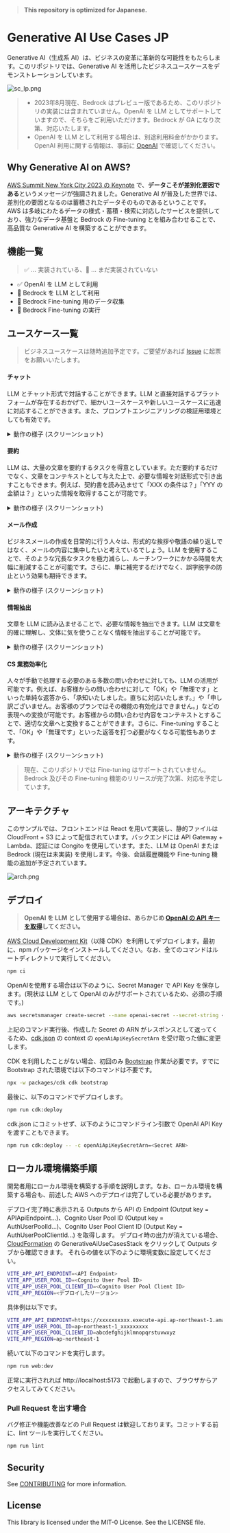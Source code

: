 > **This repository is optimized for Japanese.**

# Generative AI Use Cases JP

Generative AI（生成系 AI）は、ビジネスの変革に革新的な可能性をもたらします。このリポジトリでは、Generative AI を活用したビジネスユースケースをデモンストレーションしています。

![sc_lp.png](/imgs/sc_lp.png)

> - 2023年8月現在、Bedrock はプレビュー版であるため、このリポジトリの実装には含まれていません。OpenAI を LLM としてサポートしていますので、そちらをご利用いただけます。Bedrock が GA になり次第、対応いたします。
> - OpenAI を LLM として利用する場合は、別途利用料金がかかります。OpenAI 利用に関する情報は、事前に [OpenAI](https://platform.openai.com/) で確認してください。

## Why Generative AI on AWS?

[AWS Summit New York City 2023 の Keynote](https://www.youtube.com/watch?v=1PkABWCJINM&t=1652s) で、**データこそが差別化要因である**というメッセージが強調されました。Generative AI が普及した世界では、差別化の要因となるのは蓄積されたデータそのものであるということです。AWS は多岐にわたるデータの様式・蓄積・検索に対応したサービスを提供しており、強力なデータ基盤と Bedrock の Fine-tuning とを組み合わせることで、高品質な Generative AI を構築することができます。

## 機能一覧

> :white_check_mark: ... 実装されている、:construction: ... まだ実装されていない

- :white_check_mark: OpenAI を LLM として利用
- :construction: Bedrock を LLM として利用
- :construction: Bedrock Fine-tuning 用のデータ収集
- :construction: Bedrock Fine-tuning の実行

## ユースケース一覧

> ビジネスユースケースは随時追加予定です。ご要望があれば [Issue](https://github.com/aws-samples/generative-ai-use-cases-jp/issues) に起票をお願いいたします。

#### チャット

LLM とチャット形式で対話することができます。LLM と直接対話するプラットフォームが存在するおかげで、細かいユースケースや新しいユースケースに迅速に対応することができます。また、プロンプトエンジニアリングの検証用環境としても有効です。

<details>
  <summary>動作の様子 (スクリーンショット)</summary>
  <img src="/imgs/sc_chat.png"/>
</details>

#### 要約

LLM は、大量の文章を要約するタスクを得意としています。ただ要約するだけでなく、文章をコンテキストとして与えた上で、必要な情報を対話形式で引き出すこともできます。例えば、契約書を読み込ませて「XXX の条件は？」「YYY の金額は？」といった情報を取得することが可能です。

<details>
  <summary>動作の様子 (スクリーンショット)</summary>
  <img src="/imgs/sc_summary.png"/>
</details>

#### メール作成

ビジネスメールの作成を日常的に行う人々は、形式的な挨拶や敬語の繰り返しではなく、メールの内容に集中したいと考えているでしょう。LLM を使用することで、そのような冗長なタスクを極力減らし、ルーチンワークにかかる時間を大幅に削減することが可能です。さらに、単に補完するだけでなく、誤字脱字の防止という効果も期待できます。

<details>
  <summary>動作の様子 (スクリーンショット)</summary>
  <img src="/imgs/sc_mail.png"/>
</details>

#### 情報抽出

文章を LLM に読み込ませることで、必要な情報を抽出できます。LLM は文章を的確に理解し、文体に気を使うことなく情報を抽出することが可能です。

<details>
  <summary>動作の様子 (スクリーンショット)</summary>
  <img src="/imgs/sc_extract.png"/>
</details>

#### CS 業務効率化

人々が手動で処理する必要のある多数の問い合わせに対しても、LLM の活用が可能です。例えば、お客様からの問い合わせに対して「OK」や「無理です」といった単純な返答から、「承知いたしました。直ちに対応いたします。」や「申し訳ございません。お客様のプランではその機能の有効化はできません。」などの表現への変換が可能です。お客様からの問い合わせ内容をコンテキストとすることで、適切な文章へと変換することができます。さらに、Fine-tuning することで、「OK」や「無理です」といった返答を打つ必要がなくなる可能性もあります。

<details>
  <summary>動作の様子 (スクリーンショット)</summary>
  <img src="/imgs/sc_cs.png"/>
</details>

> 現在、このリポジトリでは Fine-tuning はサポートされていません。
> Bedrock 及びその Fine-tuning 機能のリリースが完了次第、対応を予定しています。

## アーキテクチャ

このサンプルでは、フロントエンドは React を用いて実装し、静的ファイルは CloudFront + S3 によって配信されています。バックエンドには API Gateway + Lambda、認証には Congito を使用しています。また、LLM は OpenAI または Bedrock (現在は未実装) を使用します。今後、会話履歴機能や Fine-tuning 機能の追加が予定されています。

![arch.png](/imgs/arch.png)

## デプロイ

> **OpenAI を LLM として使用する場合は、あらかじめ [OpenAI の API キーを取得](https://platform.openai.com/account/api-keys)してください。**

[AWS Cloud Development Kit](https://aws.amazon.com/jp/cdk/)（以降 CDK）を利用してデプロイします。最初に、npm パッケージをインストールしてください。なお、全てのコマンドはルートディレクトリで実行してください。

```bash
npm ci
```

OpenAIを使用する場合は以下のように、Secret Manager で API Key を保存します。(現状は LLM として OpenAI のみがサポートされているため、必須の手順です。)

```bash
aws secretsmanager create-secret --name openai-secret --secret-string <Open AI の API キー>
```

上記のコマンド実行後、作成した Secret の ARN がレスポンスとして返ってくるため、[cdk.json](packages/cdk/cdk.json) の context の `openAiApiKeySecretArn` を受け取った値に変更します。

CDK を利用したことがない場合、初回のみ [Bootstrap](https://docs.aws.amazon.com/ja_jp/cdk/v2/guide/bootstrapping.html) 作業が必要です。すでに Bootstrap された環境では以下のコマンドは不要です。

```bash
npx -w packages/cdk cdk bootstrap
```

最後に、以下のコマンドでデプロイします。

```bash
npm run cdk:deploy
```

cdk.json にコミットせず、以下のようにコマンドライン引数で OpenAI API Key を渡すこともできます。

```bash
npm run cdk:deploy -- -c openAiApiKeySecretArn=<Secret ARN>
```

## ローカル環境構築手順

開発者用にローカル環境を構築する手順を説明します。なお、ローカル環境を構築する場合も、前述した AWS へのデプロイは完了している必要があります。

デプロイ完了時に表示される Outputs から API の Endpoint (Output key = APIApiEndpoint...)、Cognito User Pool ID (Output key = AuthUserPoolId...)、Cognito User Pool Client ID (Output Key = AuthUserPoolClientId...) を取得します。
デプロイ時の出力が消えている場合、[CloudFormation](https://console.aws.amazon.com/cloudformation/home) の GenerativeAiUseCasesStack をクリックして Outputs タブから確認できます。
それらの値を以下のように環境変数に設定してください。

```bash
VITE_APP_API_ENDPOINT=<API Endpoint>
VITE_APP_USER_POOL_ID=<Cognito User Pool ID>
VITE_APP_USER_POOL_CLIENT_ID=<Cognito User Pool Client ID>
VITE_APP_REGION=<デプロイしたリージョン>
```

具体例は以下です。

```bash
VITE_APP_API_ENDPOINT=https://xxxxxxxxxx.execute-api.ap-northeast-1.amazonaws.com/api/
VITE_APP_USER_POOL_ID=ap-northeast-1_xxxxxxxxx
VITE_APP_USER_POOL_CLIENT_ID=abcdefghijklmnopqrstuvwxyz
VITE_APP_REGION=ap-northeast-1
```

続いて以下のコマンドを実行します。

```bash
npm run web:dev
```

正常に実行されれば http://localhost:5173 で起動しますので、ブラウザからアクセスしてみてください。

### Pull Request を出す場合

バグ修正や機能改善などの Pull Request は歓迎しております。コミットする前に、lint ツールを実行してください。

```bash
npm run lint
```

## Security

See [CONTRIBUTING](CONTRIBUTING.md#security-issue-notifications) for more information.

## License

This library is licensed under the MIT-0 License. See the LICENSE file.

